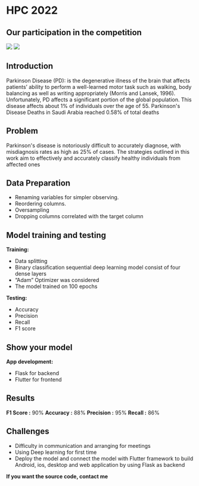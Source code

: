 # HPC 2022
## Our participation in the competition

![](https://i.top4top.io/p_2461ni3l01.jpg) 
![](https://j.top4top.io/p_24615awnj2.jpg)




## Introduction

Parkinson Disease (PD): is the degenerative illness of the brain that affects patients’ ability to perform a well-learned motor task such as walking, body balancing as well as writing appropriately (Morris and Lansek, 1996). Unfortunately, PD affects a significant portion of the global population. This disease affects about 1% of individuals over the age of 55.
Parkinson's Disease Deaths in Saudi Arabia reached 0.58% of total deaths


## Problem
Parkinson's disease is notoriously difficult to accurately diagnose, with misdiagnosis rates as high as 25% of cases. The strategies outlined in this work aim to effectively and accurately classify healthy individuals from affected ones

## Data Preparation
- Renaming variables for simpler observing.
- Reordering columns.
- Oversampling 
- Dropping columns correlated with the target column


## Model training and testing
**Training:**
- Data splitting
- Binary classification sequential deep learning model consist of four dense layers 
- “Adam” Optimizer was considered 
- The model trained on 100 epochs 

**Testing:**
- Accuracy
- Precision
- Recall
- F1 score

## Show your model
**App development:**
- Flask for backend 
- Flutter for frontend 

## Results
**F1 Score :** 90% 
**Accuracy :** 88% 
**Precision :** 95% 
**Recall :** 86% 

## Challenges

- Difficulty in communication and arranging for meetings
- Using Deep learning for first time 
- Deploy the model and connect the model with Flutter framework to build Android,     ios, desktop and web application by using Flask as backend 


**If you want the source code, contact me** 












